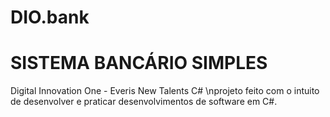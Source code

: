 # DIO.bank

<h1>SISTEMA BANCÁRIO SIMPLES</h1>
Digital Innovation One - Everis New Talents C#
\nprojeto feito com o intuito de desenvolver e praticar desenvolvimentos de software em C#.
